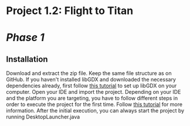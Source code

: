 # Project 1.2: Flight to Titan
# _Phase 1_

## Installation

Download and extract the zip file. Keep the same file structure as on GitHub.
If you haven't installed libGDX and downloaded the necessary dependencies already, first follow [this tutorial](https://libgdx.com/dev/project-generation/) to set up libGDX on your computer.
Open your IDE and import the project. Depending on your IDE and the platform you are targeting, you have to follow different steps in order to execute the project for the first time. Follow [this tutorial](https://libgdx.com/dev/import-and-running/) for more information.
After the initial execution, you can always start the project by running DesktopLauncher.java 


   
